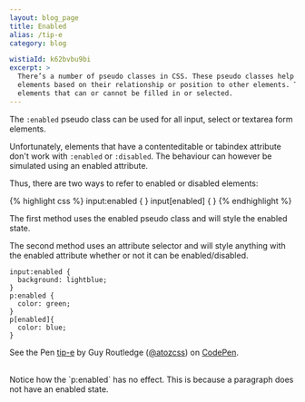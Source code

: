```yaml
---
layout: blog_page
title: Enabled
alias: /tip-e
category: blog

wistiaId: k62bvbu9bi
excerpt: >
  There’s a number of pseudo classes in CSS. These pseudo classes help us style different states and target specific
  elements based on their relationship or position to other elements. The :enabled and :disabled pseudo classes style form
  elements that can or cannot be filled in or selected.
---
```


The `:enabled` pseudo class can be used for all input, select or textarea form elements.

Unfortunately, elements that have a contenteditable or tabindex attribute don't work with `:enabled` or `:disabled`. The behaviour can however be simulated using an enabled attribute.

Thus, there are two ways to refer to enabled or disabled elements:

{% highlight css %}
input:enabled { }
input[enabled] { }
{% endhighlight %}

The first method uses the enabled pseudo class and will style the enabled state.

The second method uses an attribute selector and will style anything with the enabled attribute whether or not it can be enabled/disabled.

<div data-height="268" data-theme-id="17492" data-slug-hash="vOvmbo" data-default-tab="css" data-user="atozcss" class='codepen'><pre><code>input:enabled {
  background: lightblue;
}
p:enabled {
  color: green;
}
p[enabled]{
  color: blue;
}</code></pre>
<p>See the Pen <a href='http://codepen.io/atozcss/pen/vOvmbo/'>tip-e</a> by Guy Routledge (<a href='http://codepen.io/atozcss'>@atozcss</a>) on <a href='http://codepen.io'>CodePen</a>.</p>
</div><script async src="//assets.codepen.io/assets/embed/ei.js"></script>

<br>
Notice how the `p:enabled` has no effect. This is because a paragraph does not have an enabled state.





